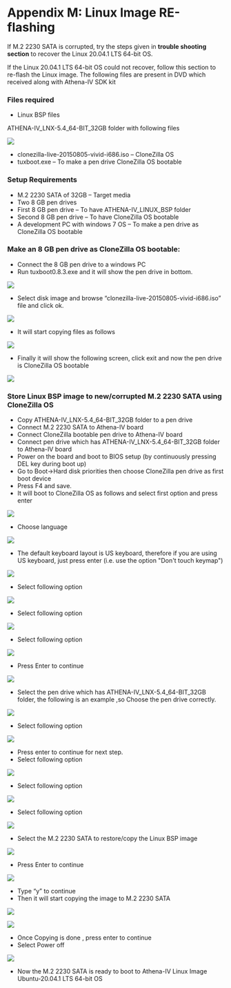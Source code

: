 # Appendix M: Linux Image RE-flashing

If M.2 2230 SATA is corrupted, try the steps given in **trouble shooting section** to recover the Linux 20.04.1 LTS 64-bit OS.

If the Linux 20.04.1 LTS 64-bit OS could not recover, follow this section to re-flash the Linux image. The following files are present in DVD which received along with Athena-IV SDK kit

### **Files required**

* Linux BSP files

ATHENA-IV\_LNX-5.4\_64-BIT\_32GB folder with following files

![](broken-reference)

* clonezilla-live-20150805-vivid-i686.iso – CloneZilla OS
* tuxboot.exe – To make a pen drive CloneZilla OS bootable

### **Setup Requirements**

* M.2 2230 SATA of 32GB – Target media
* Two 8 GB pen drives
* First 8 GB pen drive – To have ATHENA-IV\_LINUX\_BSP folder
* Second 8 GB pen drive – To have CloneZilla OS bootable
* A development PC with windows 7 OS – To make a pen drive as CloneZilla OS bootable

### **Make an 8 GB pen drive as CloneZilla OS bootable:**

* Connect the 8 GB pen drive to a windows PC
* Run tuxboot0.8.3.exe and it will show the pen drive in bottom.

![](broken-reference)

* Select disk image and browse “clonezilla-live-20150805-vivid-i686.iso” file and click ok.

![](broken-reference)

* It will start copying files as follows

![](broken-reference)

* Finally it will show the following screen, click exit and now the pen drive is CloneZilla OS bootable

![](broken-reference)

### **Store Linux BSP image to new/corrupted M.2 2230 SATA using CloneZilla OS**

* Copy ATHENA-IV\_LNX-5.4\_64-BIT\_32GB folder to a pen drive
* Connect M.2 2230 SATA to Athena-IV board
* Connect CloneZilla bootable pen drive to Athena-IV board
* Connect pen drive which has ATHENA-IV\_LNX-5.4\_64-BIT\_32GB folder to Athena-IV board
* Power on the board and boot to BIOS setup (by continuously pressing DEL key during boot up)
* Go to Boot->Hard disk priorities then choose CloneZilla pen drive as first boot device
* Press F4 and save.
* It will boot to CloneZilla OS as follows and select first option and press enter

![](broken-reference)

* Choose language

![](broken-reference)

* The default keyboard layout is US keyboard, therefore if you are using US keyboard, just press enter (i.e. use the option "Don't touch keymap")

![](broken-reference)

* Select following option

![](broken-reference)

* Select following option

![](broken-reference)

* Select following option

![](broken-reference)

* Press Enter to continue

![](broken-reference)

* Select the pen drive which has ATHENA-IV\_LNX-5.4\_64-BIT\_32GB folder, the following is an example ,so Choose the pen drive correctly.

![](broken-reference)

* Select following option

![](broken-reference)

* Press enter to continue for next step.
* Select following option

![](broken-reference)

* Select following option

![](broken-reference)

* Select following option

![](broken-reference)

* Select the M.2 2230 SATA to restore/copy the Linux BSP image

![](broken-reference)

* Press Enter to continue

![](broken-reference)

* Type “y” to continue
* Then it will start copying the image to M.2 2230 SATA

![](broken-reference)

![](broken-reference)

* Once Copying is done , press enter to continue
* Select Power off

![](broken-reference)

* Now the M.2 2230 SATA is ready to boot to Athena-IV Linux Image Ubuntu-20.04.1 LTS 64-bit OS&#x20;
